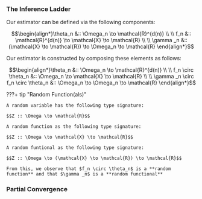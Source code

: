 <!-- - the root n consistent part is needed to ensure to tha taylor expansion "works"?  -->

### **The Inference Ladder**

Our estimator can be defined via the following components:

$$\begin{align*}\theta_n &:: \Omega_n \to \mathcal{R}^{d(n)} \\ \\ 
f_n &:: \mathcal{R}^{d(n)}  \to \mathcal{X} \to \mathcal{R} \\ \\ 
\gamma _n &:: (\mathcal{X} \to \mathcal{R}) \to \Omega_n \to \mathcal{R} \end{align*}$$

Our estimator is constructed by composing these elements as follows: 

$$\begin{align*}\theta_n &:: \Omega_n \to \mathcal{R}^{d(n)} \\ \\ 
f_n \circ \theta_n &:: \Omega_n \to \mathcal{X} \to \mathcal{R} \\ \\ 
\gamma _n \circ f_n \circ \theta_n &:: \Omega_n \to \Omega_n \to \mathcal{R} \end{align*}$$

???+ tip "Random Function(als)"

    A random variable has the following type signature: 

    $$Z :: \Omega \to \mathcal{R}$$

    A random function as the following type signature: 

    $$Z :: \Omega \to \mathcal{X} \to \mathcal{R}$$

    A random funtional as the following type signature: 

    $$Z :: \Omega \to (\mathcal{X} \to \mathcal{R}) \to \mathcal{R}$$

    From this, we observe that $f_n \circ \theta_n$ is a **random function** and that $\gamma _n$ is a **random functional**

### **Partial Convergence**